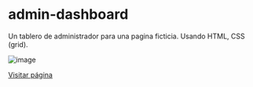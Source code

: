 # admin-dashboard

Un tablero de administrador para una pagina ficticia. Usando HTML, CSS (grid).

![image](https://user-images.githubusercontent.com/65514301/230807957-031340e1-0bc2-46a9-aeaf-ab137fbaba90.png)

[Visitar página](https://lavieja1.github.io/admin-dashboard/)
